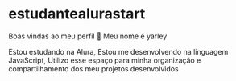 # estudantealurastart

Boas vindas ao meu perfil 🐰
Meu nome é yarley

Estou estudando na Alura, 
Estou me desenvolvendo na linguagem JavaScript, 
Utilizo esse espaço para minha organização e compartilhamento dos meu projetos desenvolvidos
